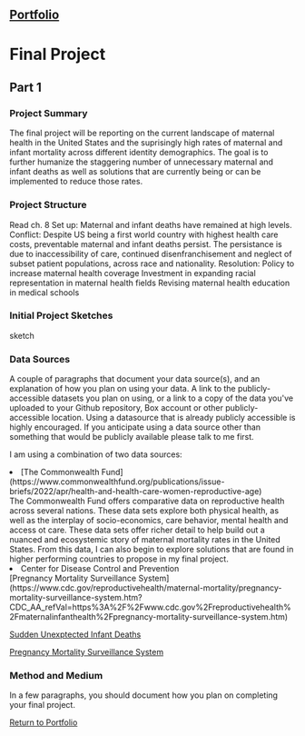 ## [Portfolio](https://svp893.github.io/Philip-Portfolio/)

# Final Project
## Part 1
### Project Summary
The final project will be reporting on the current landscape of maternal health in the United States and the suprisingly high rates of maternal and infant mortality across different identity demographics. The goal is to further humanize the staggering number of unnecessary maternal and infant deaths as well as solutions that are currently being or can be implemented to reduce those rates.

### Project Structure
Read ch. 8
Set up: Maternal and infant deaths have remained at high levels.
Conflict: 
Despite US being a first world country with highest health care costs, preventable maternal and infant deaths persist.
The persistance is due to inaccessibility of care, continued disenfranchisement and neglect of subset patient populations, across race and nationality.
Resolution:
Policy to increase maternal health coverage
Investment in expanding racial representation in maternal health fields
Revising maternal health education in medical schools

### Initial Project Sketches
sketch
### Data Sources
A couple of paragraphs that document your data source(s), and an explanation of how you plan on using your data. 
A link to the publicly-accessible datasets you plan on using, or a link to a copy of the data you've uploaded to your Github repository, Box account or other publicly-accessible location. Using a datasource that is already publicly accessible is highly encouraged.  If you anticipate using a data source other than something that would be publicly available please talk to me first. 

I am using a combination of two data sources:
<li> [The Commonwealth Fund](https://www.commonwealthfund.org/publications/issue-briefs/2022/apr/health-and-health-care-women-reproductive-age) </li>
The Commonwealth Fund offers comparative data on reproductive health across several nations. These data sets explore both physical health, as well as the interplay of socio-economics, care behavior, mental health and access ot care. These data sets offer richer detail to help build out a nuanced and ecosystemic story of maternal mortality rates in the United States. From this data, I can also begin to explore solutions that are found in higher performing countries to propose in my final project.  
<li>Center for Disease Control and Prevention</li>
[Pregnancy Mortality Surveillance System](https://www.cdc.gov/reproductivehealth/maternal-mortality/pregnancy-mortality-surveillance-system.htm?CDC_AA_refVal=https%3A%2F%2Fwww.cdc.gov%2Freproductivehealth%2Fmaternalinfanthealth%2Fpregnancy-mortality-surveillance-system.htm)

[Sudden Unexptected Infant Deaths](https://www.cdc.gov/sids/data.htm)

[Pregnancy Mortality Surveillance System](https://www.cdc.gov/reproductivehealth/maternal-mortality/pregnancy-mortality-surveillance-system.htm?CDC_AA_refVal=https%3A%2F%2Fwww.cdc.gov%2Freproductivehealth%2Fmaternalinfanthealth%2Fpregnancy-mortality-surveillance-system.htm)

### Method and Medium
In a few paragraphs, you should document how you plan on completing your final project. 


 [Return to Portfolio](https://svp893.github.io/Philip-Portfolio/)
